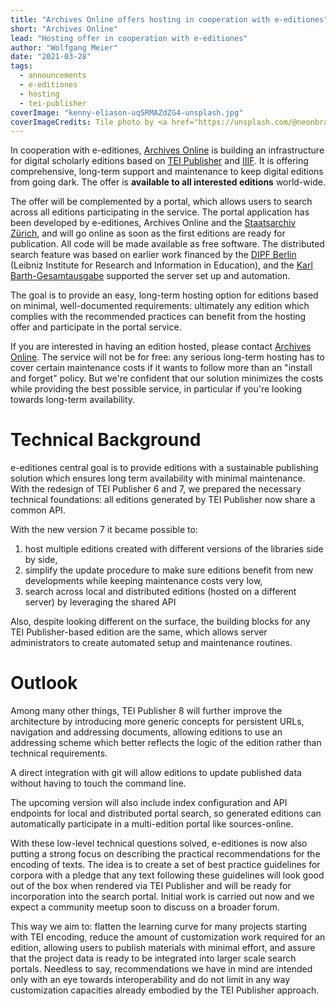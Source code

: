 ```yaml
---
title: "Archives Online offers hosting in cooperation with e-editiones"
short: "Archives Online"
lead: "Hosting offer in cooperation with e-editiones"
author: "Wolfgang Meier"
date: "2021-03-28"
tags: 
  - announcements
  - e-editiones
  - hosting
  - tei-publisher
coverImage: "kenny-eliason-uq5RMAZdZG4-unsplash.jpg"
coverImageCredits: Tile photo by <a href="https://unsplash.com/@neonbrand?utm_source=unsplash&utm_medium=referral&utm_content=creditCopyText" target="unsplash">Kenny Eliason</a> on <a href="https://unsplash.com/s/photos/hosting?utm_source=unsplash&utm_medium=referral&utm_content=creditCopyText" target="unsplash">Unsplash</a>
---
```


In cooperation with e-editiones, [Archives Online](https://www.archives-online.org/) is building an infrastructure for digital scholarly editions based on [TEI Publisher](https://tei-publisher.org ) and [IIIF](https://iiif.io/). It is offering comprehensive, long-term support and maintenance to keep digital editions from going dark. The offer is **available to all interested editions** world-wide.

The offer will be complemented by a portal, which allows users to search across all editions participating in the service. The portal application has been developed by e-editiones, Archives Online and the [Staatsarchiv Zürich](https://www.zh.ch/de/direktion-der-justiz-und-des-innern/staatsarchiv.html), and will go online as soon as the first editions are ready for publication. All code will be made available as free software. The distributed search feature was based on earlier work financed by the [DIPF Berlin](https://www.dipf.de/) (Leibniz Institute for Research and Information in Education), and the [Karl Barth-Gesamtausgabe](https://theologie.unibas.ch/de/karl-barth-zentrum/gesamtausgabe/) supported the server set up and automation.

The goal is to provide an easy, long-term hosting option for editions based on minimal, well-documented requirements: ultimately any edition which complies with the recommended practices can benefit from the hosting offer and participate in the portal service.

If you are interested in having an edition hosted, please contact [Archives Online](mailto:info@archives-online.org). The service will not be for free: any serious long-term hosting has to cover certain maintenance costs if it wants to follow more than an "install and forget" policy. But we're confident that our solution minimizes the costs while providing the best possible service, in particular if you're looking towards long-term availability.

# Technical Background

e-editiones central goal is to provide editions with a sustainable publishing solution which ensures long term availability with minimal maintenance. With the redesign of TEI Publisher 6 and 7, we prepared the necessary technical foundations: all editions generated by TEI Publisher now share a common API.

With the new version 7 it became possible to:

1. host multiple editions created with different versions of the libraries side by side,
2. simplify the update procedure to make sure editions benefit from new developments while keeping maintenance costs very low,
3. search across local and distributed editions (hosted on a different server) by leveraging the shared API

Also, despite looking different on the surface, the building blocks for any TEI Publisher-based edition are the same, which allows server administrators to create automated setup and maintenance routines.

# Outlook

Among many other things, TEI Publisher 8 will further improve the architecture by introducing more generic concepts for persistent URLs, navigation and addressing documents, allowing editions to use an addressing scheme which better reflects the logic of the edition rather than technical requirements.

A direct integration with git will allow editions to update published data without having to touch the command line.

The upcoming version will also include index configuration and API endpoints for local and distributed portal search, so generated editions can automatically participate in a multi-edition portal like sources-online.

With these low-level technical questions solved, e-editiones is now also putting a strong focus on describing the practical recommendations for the encoding of texts. The idea is to create a set of best practice guidelines for corpora with a pledge that any text following these guidelines will look good out of the box when rendered via TEI Publisher and will be ready for incorporation into the search portal. Initial work is carried out now and we expect a community meetup soon to discuss on a broader forum.

This way we aim to: flatten the learning curve for many projects starting with TEI encoding, reduce the amount of customization work required for an edition, allowing users to publish materials with minimal effort, and assure that the project data is ready to be integrated into larger scale search portals. Needless to say, recommendations we have in mind are intended only with an eye towards interoperability and do not limit in any way customization capacities already embodied by the TEI Publisher approach.